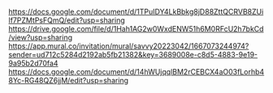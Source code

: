 https://docs.google.com/document/d/1TPuIDY4LkBbkg8jD88ZttQCRVB8ZUilf7PZMtPsFQmQ/edit?usp=sharing
https://drive.google.com/file/d/1Hah1AG2w0WxdENW51h6M0RFcU2h7bkCd/view?usp=sharing
https://app.mural.co/invitation/mural/savvy20223042/1667073244974?sender=ud712c5284d2192ab5fb21382&key=3689008e-c8d5-4883-9e19-9a95b2d70fa4
https://docs.google.com/document/d/14hWUjqqlBM2rCEBCX4aO03fLorhb48Yc-RG48QZ6jjM/edit?usp=sharing
